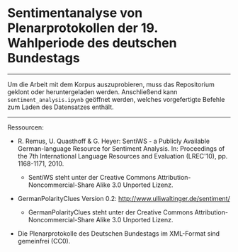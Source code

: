 # Sentimentanalyse von Plenarprotokollen der 19. Wahlperiode des deutschen Bundestags
---

Um die Arbeit mit dem Korpus auszuprobieren, muss das Repositorium geklont oder heruntergeladen werden. Anschließend kann ``sentiment_analysis.ipynb`` geöffnet werden, welches vorgefertigte Befehle zum Laden des Datensatzes enthält.

---
Ressourcen:

* R. Remus, U. Quasthoff & G. Heyer: SentiWS - a Publicly Available German-language Resource for Sentiment Analysis. In: Proceedings of the 7th International Language Resources and Evaluation (LREC'10), pp. 1168-1171, 2010.
  * SentiWS steht unter der Creative Commons Attribution-Noncommercial-Share Alike 3.0 Unported Lizenz.

* GermanPolarityClues Version 0.2: http://www.ulliwaltinger.de/sentiment/
  * GermanPolarityClues steht unter der Creative Commons Attribution-Noncommercial-Share Alike 3.0 Unported Lizenz.
  
* Die Plenarprotokolle des Deutschen Bundestags im XML-Format sind gemeinfrei (CC0).
